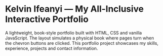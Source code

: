 # Kelvin Ifeanyi — My All-Inclusive Interactive Portfolio

A lightweight, book-style portfolio built with HTML, CSS and vanilla JavaScript. The layout simulates a physical book where pages turn when the chevron buttons are clicked. This portfolio project showcases my skills, experience, projects and contact information.

